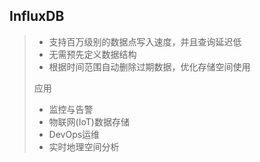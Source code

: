 ## InfluxDB

> - 支持百万级别的数据点写入速度，并且查询延迟低
> - 无需预先定义数据结构
> - 根据时间范围自动删除过期数据，优化存储空间使用
>
> 应用
>
> - 监控与告警
> - 物联网(IoT)数据存储
> - DevOps运维
> - 实时地理空间分析
>
> 